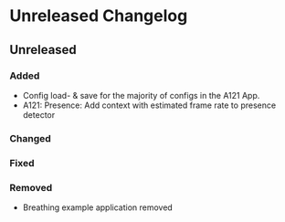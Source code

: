 # Unreleased Changelog

## Unreleased

### Added
- Config load- & save for the majority of configs in the A121 App.
- A121: Presence: Add context with estimated frame rate to presence detector

### Changed

### Fixed

### Removed
- Breathing example application removed

